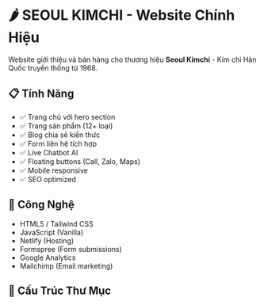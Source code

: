 # 🌶️ SEOUL KIMCHI - Website Chính Hiệu

Website giới thiệu và bán hàng cho thương hiệu **Seoul Kimchi** - Kim chi Hàn Quốc truyền thống từ 1968.

## 📋 Tính Năng

- ✅ Trang chủ với hero section
- ✅ Trang sản phẩm (12+ loại)
- ✅ Blog chia sẻ kiến thức
- ✅ Form liên hệ tích hợp
- ✅ Live Chatbot AI
- ✅ Floating buttons (Call, Zalo, Maps)
- ✅ Mobile responsive
- ✅ SEO optimized

## 🚀 Công Nghệ

- HTML5 / Tailwind CSS
- JavaScript (Vanilla)
- Netlify (Hosting)
- Formspree (Form submissions)
- Google Analytics
- Mailchimp (Email marketing)

## 📁 Cấu Trúc Thư Mục